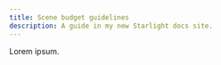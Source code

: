 ```yaml
---
title: Scene budget guidelines
description: A guide in my new Starlight docs site.
---
```


Lorem ipsum.
